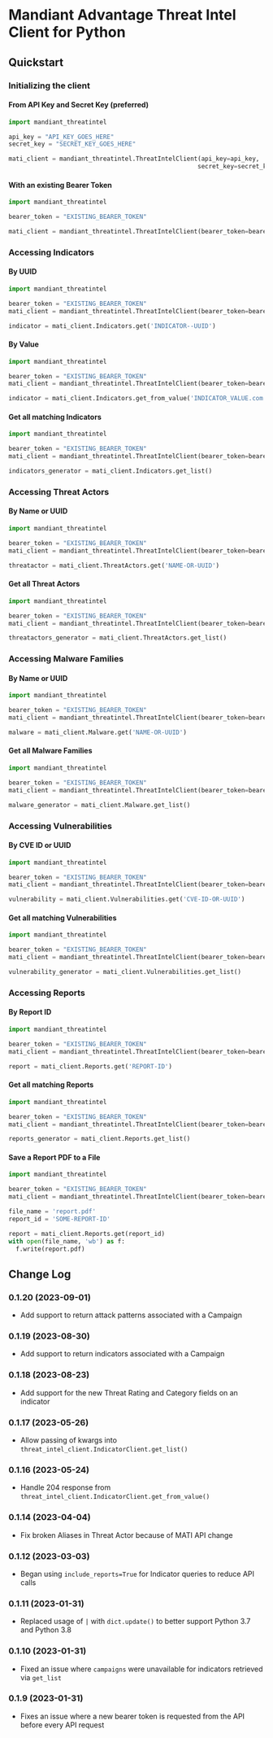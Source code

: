 # Mandiant Advantage Threat Intel Client for Python

## Quickstart

### Initializing the client

#### From API Key and Secret Key (preferred)

```Python
import mandiant_threatintel

api_key = "API_KEY_GOES_HERE"
secret_key = "SECRET_KEY_GOES_HERE"

mati_client = mandiant_threatintel.ThreatIntelClient(api_key=api_key,
                                                    secret_key=secret_key)
```

#### With an existing Bearer Token

```Python
import mandiant_threatintel

bearer_token = "EXISTING_BEARER_TOKEN"

mati_client = mandiant_threatintel.ThreatIntelClient(bearer_token=bearer_token)
```

### Accessing Indicators

#### By UUID
```Python
import mandiant_threatintel

bearer_token = "EXISTING_BEARER_TOKEN"
mati_client = mandiant_threatintel.ThreatIntelClient(bearer_token=bearer_token)

indicator = mati_client.Indicators.get('INDICATOR--UUID')
```

#### By Value
```Python
import mandiant_threatintel

bearer_token = "EXISTING_BEARER_TOKEN"
mati_client = mandiant_threatintel.ThreatIntelClient(bearer_token=bearer_token)

indicator = mati_client.Indicators.get_from_value('INDICATOR_VALUE.com')
```

#### Get all matching Indicators
```Python
import mandiant_threatintel

bearer_token = "EXISTING_BEARER_TOKEN"
mati_client = mandiant_threatintel.ThreatIntelClient(bearer_token=bearer_token)

indicators_generator = mati_client.Indicators.get_list()
```

### Accessing Threat Actors

#### By Name or UUID
```Python
import mandiant_threatintel

bearer_token = "EXISTING_BEARER_TOKEN"
mati_client = mandiant_threatintel.ThreatIntelClient(bearer_token=bearer_token)

threatactor = mati_client.ThreatActors.get('NAME-OR-UUID')
```

#### Get all Threat Actors
```Python
import mandiant_threatintel

bearer_token = "EXISTING_BEARER_TOKEN"
mati_client = mandiant_threatintel.ThreatIntelClient(bearer_token=bearer_token)

threatactors_generator = mati_client.ThreatActors.get_list()
```

### Accessing Malware Families

#### By Name or UUID
```Python
import mandiant_threatintel

bearer_token = "EXISTING_BEARER_TOKEN"
mati_client = mandiant_threatintel.ThreatIntelClient(bearer_token=bearer_token)

malware = mati_client.Malware.get('NAME-OR-UUID')
```

#### Get all Malware Families
```Python
import mandiant_threatintel

bearer_token = "EXISTING_BEARER_TOKEN"
mati_client = mandiant_threatintel.ThreatIntelClient(bearer_token=bearer_token)

malware_generator = mati_client.Malware.get_list()
```

### Accessing Vulnerabilities

#### By CVE ID or UUID
```Python
import mandiant_threatintel

bearer_token = "EXISTING_BEARER_TOKEN"
mati_client = mandiant_threatintel.ThreatIntelClient(bearer_token=bearer_token)

vulnerability = mati_client.Vulnerabilities.get('CVE-ID-OR-UUID')
```

#### Get all matching Vulnerabilities
```Python
import mandiant_threatintel

bearer_token = "EXISTING_BEARER_TOKEN"
mati_client = mandiant_threatintel.ThreatIntelClient(bearer_token=bearer_token)

vulnerability_generator = mati_client.Vulnerabilities.get_list()
```

### Accessing Reports

#### By Report ID
```Python
import mandiant_threatintel

bearer_token = "EXISTING_BEARER_TOKEN"
mati_client = mandiant_threatintel.ThreatIntelClient(bearer_token=bearer_token)

report = mati_client.Reports.get('REPORT-ID')
```

#### Get all matching Reports
```Python
import mandiant_threatintel

bearer_token = "EXISTING_BEARER_TOKEN"
mati_client = mandiant_threatintel.ThreatIntelClient(bearer_token=bearer_token)

reports_generator = mati_client.Reports.get_list()
```

#### Save a Report PDF to a File
```Python
import mandiant_threatintel

bearer_token = "EXISTING_BEARER_TOKEN"
mati_client = mandiant_threatintel.ThreatIntelClient(bearer_token=bearer_token)

file_name = 'report.pdf'
report_id = 'SOME-REPORT-ID'

report = mati_client.Reports.get(report_id)
with open(file_name, 'wb') as f:
  f.write(report.pdf)
```

## Change Log

### 0.1.20 (2023-09-01)
* Add support to return attack patterns associated with a Campaign

### 0.1.19 (2023-08-30)
* Add support to return indicators associated with a Campaign

### 0.1.18 (2023-08-23)
* Add support for the new Threat Rating and Category fields on an indicator 

### 0.1.17 (2023-05-26)
* Allow passing of kwargs into `threat_intel_client.IndicatorClient.get_list()`

### 0.1.16 (2023-05-24)
* Handle 204 response from `threat_intel_client.IndicatorClient.get_from_value()`

### 0.1.14 (2023-04-04)
* Fix broken Aliases in Threat Actor because of MATI API change

### 0.1.12 (2023-03-03)
* Began using `include_reports=True` for Indicator queries to reduce API calls

### 0.1.11 (2023-01-31)
* Replaced usage of `|` with `dict.update()` to better support Python 3.7 and Python 3.8

### 0.1.10 (2023-01-31)
* Fixed an issue where `campaigns` were unavailable for indicators retrieved via `get_list`

### 0.1.9 (2023-01-31)

* Fixes an issue where a new bearer token is requested from the API before every API request
